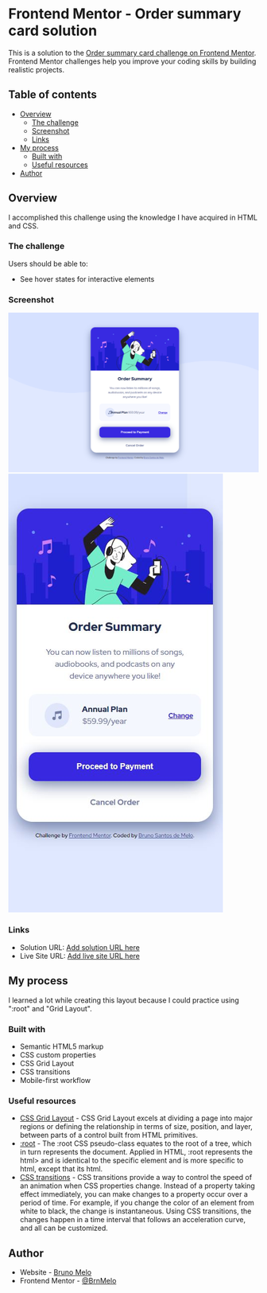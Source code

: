 # Frontend Mentor - Order summary card solution

This is a solution to the [Order summary card challenge on Frontend Mentor](https://www.frontendmentor.io/challenges/order-summary-component-QlPmajDUj). Frontend Mentor challenges help you improve your coding skills by building realistic projects. 

## Table of contents

- [Overview](#overview)
  - [The challenge](#the-challenge)
  - [Screenshot](#screenshot)
  - [Links](#links)
- [My process](#my-process)
  - [Built with](#built-with)
  - [Useful resources](#useful-resources)
- [Author](#author)


## Overview

I accomplished this challenge using the knowledge I have acquired in HTML and CSS.

### The challenge

Users should be able to:

- See hover states for interactive elements

### Screenshot

![DeskTop Preview](./images/desktop-layout.png)
![Mobile Preview](./images/mobile-preview.JPG)

### Links

- Solution URL: [Add solution URL here](https://your-solution-url.com)
- Live Site URL: [Add live site URL here](https://your-live-site-url.com)

## My process

I learned a lot while creating this layout because I could practice using ":root" and "Grid Layout".

### Built with

- Semantic HTML5 markup
- CSS custom properties
- CSS Grid Layout
- CSS transitions
- Mobile-first workflow

### Useful resources

- [CSS Grid Layout](https://developer.mozilla.org/en-US/docs/Web/CSS/CSS_Grid_Layout) - CSS Grid Layout excels at dividing a page into major regions or defining the relationship in terms of size, position, and layer, between parts of a control built from HTML primitives.
- [:root](https://developer.mozilla.org/pt-BR/docs/Web/CSS/:root) - The :root CSS pseudo-class equates to the root of a tree, which in turn represents the document. Applied in HTML, :root represents the html> and is identical to the specific element and is more specific to html, except that its html.
- [CSS transitions](https://developer.mozilla.org/pt-BR/docs/Web/CSS/CSS_Transitions/Using_CSS_transitions) - CSS transitions provide a way to control the speed of an animation when CSS properties change. Instead of a property taking effect immediately, you can make changes to a property occur over a period of time. For example, if you change the color of an element from white to black, the change is instantaneous. Using CSS transitions, the changes happen in a time interval that follows an acceleration curve, and all can be customized.

## Author

- Website - [Bruno Melo](https://github.com/BrnMelo)
- Frontend Mentor - [@BrnMelo](https://www.frontendmentor.io/profile/BrnMelo)